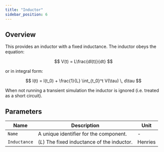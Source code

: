 ```yaml
---
title: "Inductor"
sidebar_position: 6
---
```


## Overview
This provides an inductor with a fixed inductance.
The inductor obeys the equation:

$$
V(t) = L\frac{dI(t)}{dt}
$$

or in integral form:

$$
I(t) = I(t_0) + \frac{1}{L} \int_{t_0}^t V(\tau) \, d\tau 
$$

When not running a transient simulation the inductor is ignored (i.e. treated as a short circuit).

## Parameters

<div class="properties-table">

| Name         | Description                                       | Unit     |
|--------------|---------------------------------------------------|----------|
| `Name`       | A unique identifier for the component.            | -        |
| `Inductance` | ($L$) The fixed inductance of the inductor.       | Henries  |

</div>